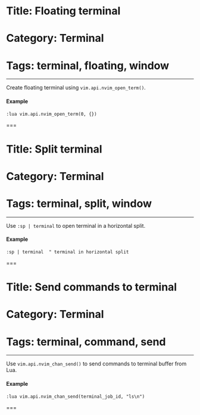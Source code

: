 # Title: Floating terminal
# Category: Terminal
# Tags: terminal, floating, window
---
Create floating terminal using `vim.api.nvim_open_term()`.

#### Example

```vim
:lua vim.api.nvim_open_term(0, {})
```
===
# Title: Split terminal
# Category: Terminal
# Tags: terminal, split, window
---
Use `:sp | terminal` to open terminal in a horizontal split.

#### Example

```vim
:sp | terminal  " terminal in horizontal split
```
===
# Title: Send commands to terminal
# Category: Terminal
# Tags: terminal, command, send
---
Use `vim.api.nvim_chan_send()` to send commands to terminal buffer from Lua.

#### Example

```vim
:lua vim.api.nvim_chan_send(terminal_job_id, "ls\n")
```
===